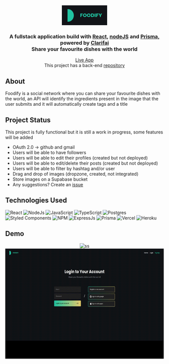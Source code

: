 <br />
<p align="center">
  <a href="https://github.com/pedrohperoni/foodify">
    <img src="https://raw.githubusercontent.com/pedrohperoni/foodify/main/github/logo.png" alt="Logo">
  </a>
   <h3 align="center">A fullstack application build with <a href="https://reactjs.org/">React</a>, <a href="https://nodejs.org/en/">nodeJS</a> and <a href="https://www.prisma.io/ ">Prisma, </a>powered by <a href="https://www.clarifai.com/">Clarifai</a></br> Share your favourite dishes with the world</h3>
  
  <p align="center"><a href="https://yfidoof.vercel.app/">Live App </a>
</br>This project has a back-end <a href="https://github.com/pedrohperoni/foodify-api">repository</a></p>

## About
<p>Foodify is a social network where you can share your favourite dishes with the world, an API will identify the ingredients present in the image that the user submits and it will automatically create tags and a title</p>
  

## Project Status
This project is fully functional but it is still a work in progress, some features will be added

* OAuth 2.0 -> github and gmail
* Users will be able to have followers
* Users will be able to edit their profiles (created but not deployed)
* Users will be able to edit/delete their posts (created but not deployed)
* Users will be able to filter by hashtag and/or user
* Drag and drop of images (dropzone, created, not integrated)
* Store images on a Supabase bucket
* Any suggestions? Create an [issue](https://github.com/pedrohperoni/foodify/issues)

## Technologies Used

![React](https://img.shields.io/badge/react-%2320232a.svg?style=for-the-badge&logo=react&logoColor=%2361DAFB)
![NodeJs](https://img.shields.io/badge/node.js-6DA55F?style=for-the-badge&logo=node.js&logoColor=white)
![JavaScript](https://img.shields.io/badge/javascript-%23323330.svg?style=for-the-badge&logo=javascript&logoColor=%23F7DF1E)
![TypeScript](https://img.shields.io/badge/typescript-%23007ACC.svg?style=for-the-badge&logo=typescript&logoColor=white)
![Postgres](https://img.shields.io/badge/postgres-%23316192.svg?style=for-the-badge&logo=postgresql&logoColor=white)
![Styled Components](https://img.shields.io/badge/styled--components-DB7093?style=for-the-badge&logo=styled-components&logoColor=white)
![NPM](https://img.shields.io/badge/npm-CB3837?style=for-the-badge&logo=npm&logoColor=white)
![ExpressJs](https://img.shields.io/badge/Express.js-000000?style=for-the-badge&logo=express&logoColor=white)
![Prisma](https://img.shields.io/badge/Prisma-3982CE?style=for-the-badge&logo=Prisma&logoColor=white)
![Vercel](https://img.shields.io/badge/Vercel-000000?style=for-the-badge&logo=vercel&logoColor=white)
![Heroku](https://img.shields.io/badge/Heroku-430098?style=for-the-badge&logo=heroku&logoColor=white)


## Demo
<p float="left" align="center">
<img src="https://github.com/pedrohperoni/foodify/blob/main/github/foodifyposts.gif" alt="ss" height="350">
  
  <img src="https://raw.githubusercontent.com/pedrohperoni/foodify/main/github/foodifylogin.gif" alt="ss" height="350">
</p>
